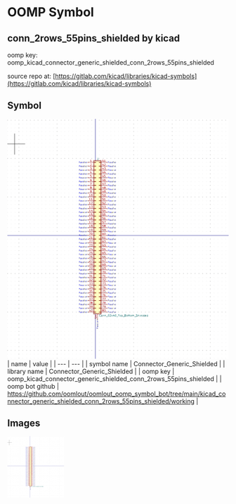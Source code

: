 # OOMP Symbol  
## conn_2rows_55pins_shielded  by kicad  
  
oomp key: oomp_kicad_connector_generic_shielded_conn_2rows_55pins_shielded  
  
source repo at: [https://gitlab.com/kicad/libraries/kicad-symbols](https://gitlab.com/kicad/libraries/kicad-symbols)  
## Symbol  
  
[![working.png](working_600.png)](working.png)  
| name | value | 
| --- | --- | 
| symbol name | Connector_Generic_Shielded | 
| library name | Connector_Generic_Shielded | 
| oomp key | oomp_kicad_connector_generic_shielded_conn_2rows_55pins_shielded | 
| oomp bot github | https://github.com/oomlout/oomlout_oomp_symbol_bot/tree/main/kicad_connector_generic_shielded_conn_2rows_55pins_shielded/working | 
## Images  
  
[![working.png](working_140.png)](working.png)  
